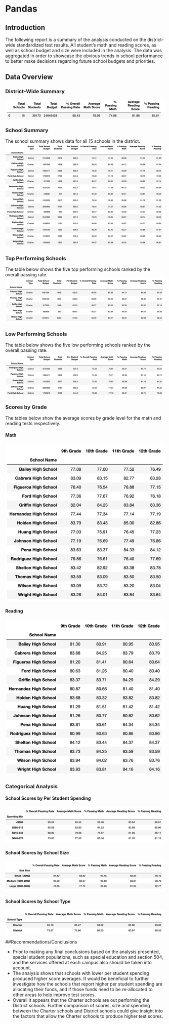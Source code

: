 # Pandas

## Introduction
The following report is a summary of the analysis conducted on the district-wide standardized test results.  All student’s math and reading scores, as well as school budget and size were included in the analysis.  The data was aggregated in order to showcase the obvious trends in school performance to better make decisions regarding future school budgets and priorities.

## Data Overview
### District-Wide Summary
![District Summary](Images/district_summary.png)
 
### School Summary
The school summary shows data for all 15 schools in the district.  
![School Summary](Images/school_summary.png)

### Top Performing Schools
The table below shows the five top performing schools ranked by the overall passing rate.  
![Top Performing Schools](Images/top_performers.png)

### Low Performing Schools
The table below shows the five low performing schools ranked by the overall passing rate.  
![Low Performing Schools](Images/low_performers.png)

### Scores by Grade
The tables below show the average scores by grade level for the math and reading tests respectively. 

#### Math
![Math](Images/scores_by_grade.png)

#### Reading
![Reading](Images/reading.png)


### Categorical Analysis
#### School Scores by Per Student Spending 
![School Scores by Per Student Spending ](Images/scores_per_spending.png)

#### School Scores by School Size 
![School Scores by School Size ](Images/scores_by_size.png)

#### School Scores by School Type 
![chool Scores by School Type](Images/scores_by_type.png)

##Recommendations/Conclusions
* Prior to making any final conclusions based on the analysis presented, special student populations, such as special education and section 504, and the services offered at each campus also should be taken into account.
* The analysis shows that schools with lower per student spending produced higher score averages.  It would be beneficial to further investigate how the schools that report higher per student spending are allocating their funds, and if those funds need to be re-allocated to other areas to help improve test scores.
* Overall it appears that the Charter schools are out performing the District schools.  Further comparison of scores, size and spending between the Charter schools and District schools could give insight into the factors that allow the Charter schools to produce higher test scores.
